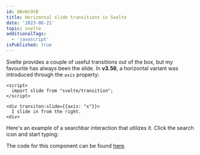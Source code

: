 ```yaml
---
id: 8BvWz9tB
title: Horizontal slide transitions in Svelte
date: '2023-06-21'
topic: svelte
additionalTags: 
  - 'javascript'
isPublished: true
---
```


Svelte provides a couple of useful transitions out of the box, but my favourite has always been the slide. In **v3.56**, a horizontal variant was introduced through the `axis` property:
```svelte
<script>
  import slide from "svelte/transition";
</script>

<div transiton:slide={{axis: "x"}}>
  I slide in from the right.
<div>
```

<script>
  import SearchExample from './SearchExample.svelte'
</script>

Here's an example of a searchbar interaction that utilizes it. Click the search icon and start typing:
<SearchExample/>

 The code for this component can be found [here](https://github.com/PaintingWithCode/til/blob/main/src/posts/horizontal-slide-transition-svelte/SearchExample.svelte).
